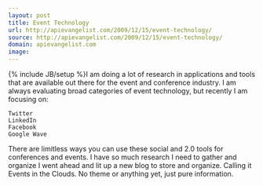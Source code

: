 ```yaml
---
layout: post
title: Event Technology
url: http://apievangelist.com/2009/12/15/event-technology/
source: http://apievangelist.com/2009/12/15/event-technology/
domain: apievangelist.com
image: 
---
```

{% include JB/setup %}I am doing a lot of research in applications and tools that are available out there for the event and conference industry.
I am always evaluating broad categories of event technology, but recently I am focusing on:

	Twitter
	LinkedIn
	Facebook
	Google Wave

There are limitless ways you can use these social and 2.0 tools for conferences and events. I have so much research I need to gather and organize I went ahead and lit up a new blog to store and organize.
Calling it Events in the Clouds. No theme or anything yet, just pure information.
